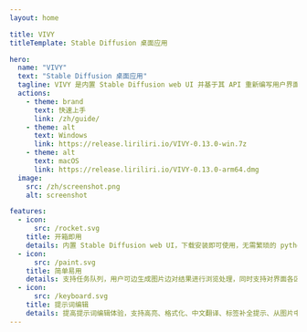 ```yaml
---
layout: home

title: VIVY
titleTemplate: Stable Diffusion 桌面应用

hero:
  name: "VIVY"
  text: "Stable Diffusion 桌面应用"
  tagline: VIVY 是内置 Stable Diffusion web UI 并基于其 API 重新编写用户界面的 Stable Diffusion 桌面应用。
  actions:
    - theme: brand
      text: 快速上手
      link: /zh/guide/
    - theme: alt
      text: Windows
      link: https://release.liriliri.io/VIVY-0.13.0-win.7z
    - theme: alt
      text: macOS
      link: https://release.liriliri.io/VIVY-0.13.0-arm64.dmg
  image:
    src: /zh/screenshot.png
    alt: screenshot    

features:
  - icon:
      src: /rocket.svg
    title: 开箱即用 
    details: 内置 Stable Diffusion web UI，下载安装即可使用，无需繁琐的 python、git 安装配置。
  - icon:
      src: /paint.svg
    title: 简单易用
    details: 支持任务队列，用户可边生成图片边对结果进行浏览处理，同时支持对界面各区域大小进行调整。
  - icon:
      src: /keyboard.svg
    title: 提示词编辑
    details: 提高提示词编辑体验，支持高亮、格式化、中文翻译、标签补全提示、从图片中读取生成参数等功能。
---
```

